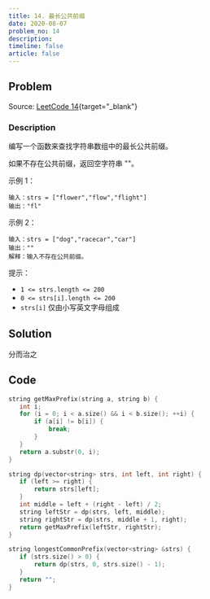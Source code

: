```yaml
---
title: 14. 最长公共前缀
date: 2020-08-07
problem_no: 14
description: 
timeline: false
article: false
---
```


<!-- Description. -->

<!-- more -->

## Problem

Source: [LeetCode 14](https://leetcode-cn.com/problems/longest-common-prefix/){target="_blank"}

### Description

编写一个函数来查找字符串数组中的最长公共前缀。

如果不存在公共前缀，返回空字符串 ""。

示例 1：

```text
输入：strs = ["flower","flow","flight"]
输出："fl"
```

示例 2：

```text
输入：strs = ["dog","racecar","car"]
输出：""
解释：输入不存在公共前缀。
```

提示：

- `1 <= strs.length <= 200`
- `0 <= strs[i].length <= 200`
- `strs[i]` 仅由小写英文字母组成

## Solution

分而治之

## Code

 ```cpp
string getMaxPrefix(string a, string b) {
    int i;
    for (i = 0; i < a.size() && i < b.size(); ++i) {
        if (a[i] != b[i]) {
            break;
        }
    }
    return a.substr(0, i);
}

string dp(vector<string> strs, int left, int right) {
    if (left >= right) {
        return strs[left];
    }
    int middle = left + (right - left) / 2;
    string leftStr = dp(strs, left, middle);
    string rightStr = dp(strs, middle + 1, right);
    return getMaxPrefix(leftStr, rightStr);
}

string longestCommonPrefix(vector<string> &strs) {
    if (strs.size() > 0) {
        return dp(strs, 0, strs.size() - 1);
    }
    return "";
}
```
